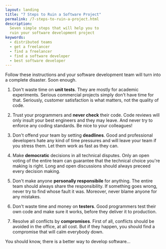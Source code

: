 ```yaml
---
layout: landing
title: "7 Steps to Ruin a Software Project"
permalink: /7-steps-to-ruin-a-project.html
description:
  Seven simple steps that will help you to
  ruin your software development project
keywords:
  - distributed teams
  - get a freelancer
  - find a freelancer
  - find a software developer
  - best software developer
---
```


Follow these instructions and your software development
team will turn into a complete disaster. Soon enough.

<!--
<img src="http://img.teamed.io/landing/7-steps.jpg"
  class="picture" alt="seven steps to ruin a project"/>
-->

1. Don't waste time on **unit tests**. They are mostly for
academic experiments. Serious commercial projects simply don't have
time for that. Seriously, customer satisfaction is what matters, not
the quality of code.

2. Trust your programmers and **never check** their code. Code
reviews will only insult your best engineers and they may leave.
And never try to enforce any coding standards.
Be nice to your colleagues!

3. Don't offend your team by setting **deadlines**. Good and professional developers
hate any kind of time pressures and will leave your team if you stress
them. Let them work as fast as they can.

4. Make **democratic** decisions in all technical disputes. Only an open voting
of the entire team can guarantee that the technical choice you're making
is right. Long and open discussions should always preceed every decision making.

5. Don't make anyone **personally responsibile** for anything. The entire
team should always share the responsibility. If something goes wrong, never
try to find whose fault it was. Moreover, never blame anyone for any mistakes.

6. Don't waste time and money on **testers**. Good programmers test their
own code and make sure it works, before they deliver it to production.

7. Resolve all conflicts by **compromises**. First of all,
conflicts should be avoided in the office, at all cost. But if they happen,
you should find a compromise that will calm everybody down.

You should know, there is a better way to develop software...
